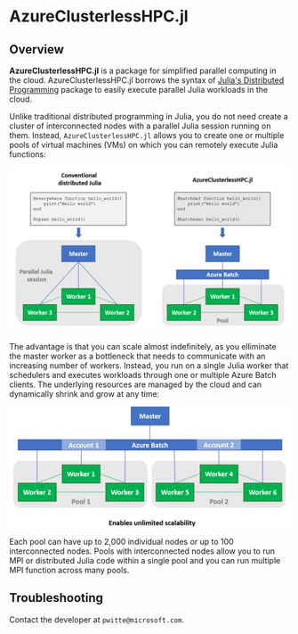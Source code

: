 # AzureClusterlessHPC.jl

## Overview

**AzureClusterlessHPC.jl** is a package for simplified parallel computing in the cloud. AzureClusterlessHPC.jl borrows the syntax of [Julia's Distributed Programming](https://docs.julialang.org/en/v1/stdlib/Distributed/) package to easily execute parallel Julia workloads in the cloud.

Unlike traditional distributed programming in Julia, you do not need create a cluster of interconnected nodes with a parallel Julia session running on them. Instead, `AzureClusterlessHPC.jl` allows you to create one or multiple pools of virtual machines (VMs) on which you can remotely execute Julia functions:

![im1](azureclusterlesshpc.png)

The advantage is that you can scale almost indefinitely, as you elliminate the master worker as a bottleneck that needs to communicate with an increasing number of workers. Instead, you run on a single Julia worker that schedulers and executes workloads through one or multiple Azure Batch clients. The underlying resources are managed by the cloud and can dynamically shrink and grow at any time:

![im1](scaling.png)

Each pool can have up to 2,000 individual nodes or up to 100 interconnected nodes. Pools with interconnected nodes allow you to run MPI or distributed Julia code within a single pool and you can run multiple MPI function across many pools.


## Troubleshooting

Contact the developer at `pwitte@microsoft.com`.

